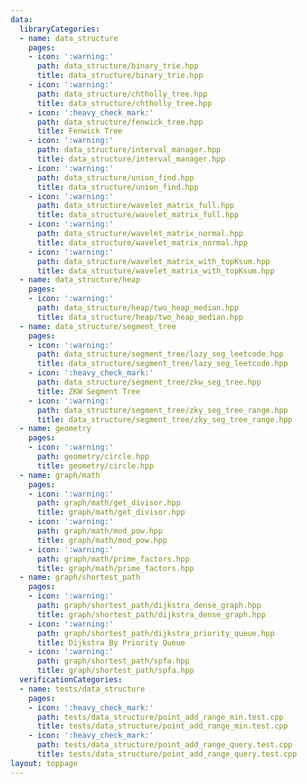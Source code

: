 ```yaml
---
data:
  libraryCategories:
  - name: data_structure
    pages:
    - icon: ':warning:'
      path: data_structure/binary_trie.hpp
      title: data_structure/binary_trie.hpp
    - icon: ':warning:'
      path: data_structure/chtholly_tree.hpp
      title: data_structure/chtholly_tree.hpp
    - icon: ':heavy_check_mark:'
      path: data_structure/fenwick_tree.hpp
      title: Fenwick Tree
    - icon: ':warning:'
      path: data_structure/interval_manager.hpp
      title: data_structure/interval_manager.hpp
    - icon: ':warning:'
      path: data_structure/union_find.hpp
      title: data_structure/union_find.hpp
    - icon: ':warning:'
      path: data_structure/wavelet_matrix_full.hpp
      title: data_structure/wavelet_matrix_full.hpp
    - icon: ':warning:'
      path: data_structure/wavelet_matrix_normal.hpp
      title: data_structure/wavelet_matrix_normal.hpp
    - icon: ':warning:'
      path: data_structure/wavelet_matrix_with_topKsum.hpp
      title: data_structure/wavelet_matrix_with_topKsum.hpp
  - name: data_structure/heap
    pages:
    - icon: ':warning:'
      path: data_structure/heap/two_heap_median.hpp
      title: data_structure/heap/two_heap_median.hpp
  - name: data_structure/segment_tree
    pages:
    - icon: ':warning:'
      path: data_structure/segment_tree/lazy_seg_leetcode.hpp
      title: data_structure/segment_tree/lazy_seg_leetcode.hpp
    - icon: ':heavy_check_mark:'
      path: data_structure/segment_tree/zkw_seg_tree.hpp
      title: ZKW Segment Tree
    - icon: ':warning:'
      path: data_structure/segment_tree/zky_seg_tree_range.hpp
      title: data_structure/segment_tree/zky_seg_tree_range.hpp
  - name: geometry
    pages:
    - icon: ':warning:'
      path: geometry/circle.hpp
      title: geometry/circle.hpp
  - name: graph/math
    pages:
    - icon: ':warning:'
      path: graph/math/get_divisor.hpp
      title: graph/math/get_divisor.hpp
    - icon: ':warning:'
      path: graph/math/mod_pow.hpp
      title: graph/math/mod_pow.hpp
    - icon: ':warning:'
      path: graph/math/prime_factors.hpp
      title: graph/math/prime_factors.hpp
  - name: graph/shortest_path
    pages:
    - icon: ':warning:'
      path: graph/shortest_path/dijkstra_dense_graph.hpp
      title: graph/shortest_path/dijkstra_dense_graph.hpp
    - icon: ':warning:'
      path: graph/shortest_path/dijkstra_priority_queue.hpp
      title: Dijkstra By Priority Queue
    - icon: ':warning:'
      path: graph/shortest_path/spfa.hpp
      title: graph/shortest_path/spfa.hpp
  verificationCategories:
  - name: tests/data_structure
    pages:
    - icon: ':heavy_check_mark:'
      path: tests/data_structure/point_add_range_min.test.cpp
      title: tests/data_structure/point_add_range_min.test.cpp
    - icon: ':heavy_check_mark:'
      path: tests/data_structure/point_add_range_query.test.cpp
      title: tests/data_structure/point_add_range_query.test.cpp
layout: toppage
---
```

